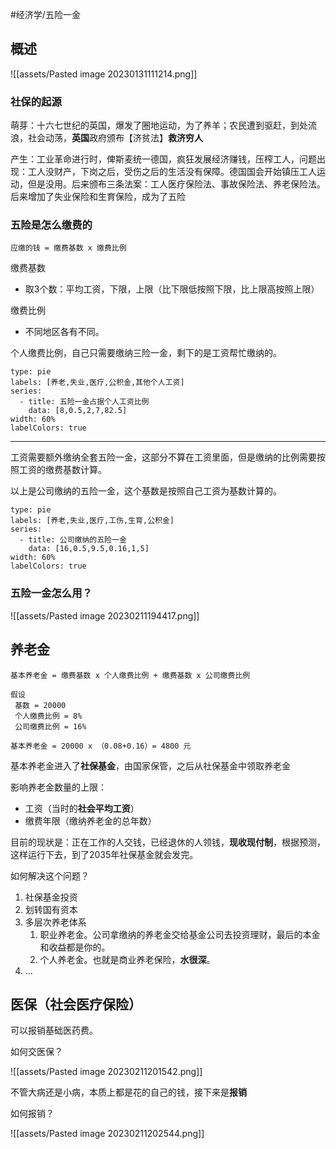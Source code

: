
#经济学/五险一金

## 概述

![[assets/Pasted image 20230131111214.png]]


### 社保的起源

萌芽：十六七世纪的英国，爆发了圈地运动，为了养羊；农民遭到驱赶，到处流浪，社会动荡，**英国**政府颁布【济贫法】**救济穷人**

产生：工业革命进行时，俾斯麦统一德国，疯狂发展经济赚钱，压榨工人，问题出现：工人没财产，下岗之后，受伤之后的生活没有保障。德国国会开始镇压工人运动，但是没用。后来颁布三条法案：工人医疗保险法、事故保险法、养老保险法。后来增加了失业保险和生育保险，成为了五险

### 五险是怎么缴费的

```
应缴的钱 = 缴费基数 x 缴费比例
```

缴费基数

- 取3个数：平均工资，下限，上限（比下限低按照下限，比上限高按照上限）

缴费比例

- 不同地区各有不同。

个人缴费比例，自己只需要缴纳三险一金，剩下的是工资帮忙缴纳的。

```chart
type: pie
labels: [养老,失业,医疗,公积金,其他个人工资]
series:
  - title: 五险一金占据个人工资比例
    data: [8,0.5,2,7,82.5]
width: 60%
labelColors: true
```

---

工资需要额外缴纳全套五险一金，这部分不算在工资里面，但是缴纳的比例需要按照工资的缴费基数计算。

以上是公司缴纳的五险一金，这个基数是按照自己工资为基数计算的。

```chart
type: pie
labels: [养老,失业,医疗,工伤,生育,公积金]
series:
  - title: 公司缴纳的五险一金
    data: [16,0.5,9.5,0.16,1,5]
width: 60%
labelColors: true
```

### 五险一金怎么用？

![[assets/Pasted image 20230211194417.png]]

## 养老金

```
基本养老金 = 缴费基数 x 个人缴费比例 + 缴费基数 x 公司缴费比例

假设 
 基数 = 20000
 个人缴费比例 = 8%
 公司缴费比例 = 16%
 
基本养老金 = 20000 x （0.08+0.16）= 4800 元
```

基本养老金进入了**社保基金**，由国家保管，之后从社保基金中领取养老金

影响养老金数量的上限：
- 工资（当时的**社会平均工资**）
- 缴费年限（缴纳养老金的总年数）

目前的现状是：正在工作的人交钱，已经退休的人领钱，**现收现付制**，根据预测，这样运行下去，到了2035年社保基金就会发完。

如何解决这个问题？

1. 社保基金投资
2. 划转国有资本
3. 多层次养老体系
	1. 职业养老金。公司拿缴纳的养老金交给基金公司去投资理财，最后的本金和收益都是你的。
	2. 个人养老金。也就是商业养老保险，**水很深**。
4. ...


## 医保（社会医疗保险）

可以报销基础医药费。

如何交医保？

![[assets/Pasted image 20230211201542.png]]

不管大病还是小病，本质上都是花的自己的钱，接下来是**报销**

如何报销？

![[assets/Pasted image 20230211202544.png]]




